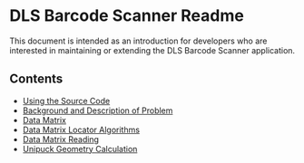 DLS Barcode Scanner Readme
==========================

This document is intended as an introduction for developers who are interested in maintaining or extending the DLS Barcode Scanner application.

Contents
--------
* [Using the Source Code](docs/code.md)
* [Background and Description of Problem](docs/problem.md)
* [Data Matrix](docs/datamatrix.md)
* [Data Matrix Locator Algorithms](docs/datamatrix-locator.md)
* [Data Matrix Reading](docs/datamatrix-reader.md)
* [Unipuck Geometry Calculation](docs/unipuck.md)